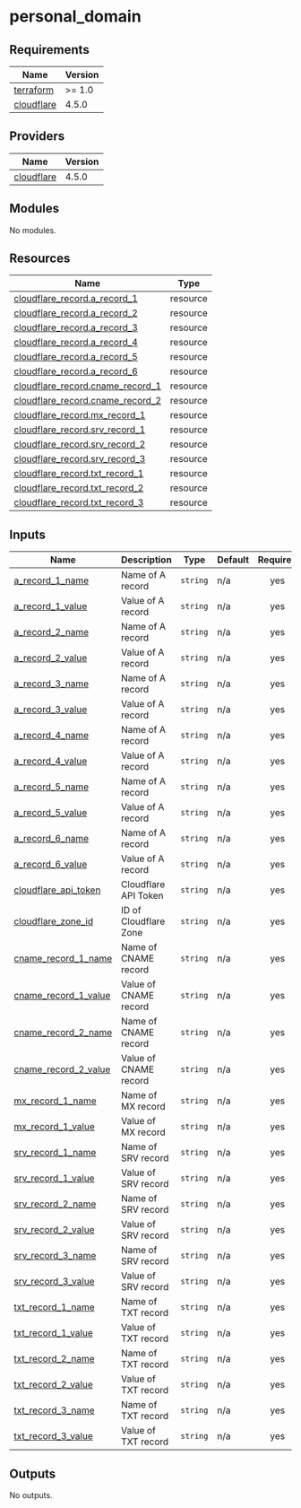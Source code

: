 # personal_domain

<!-- BEGINNING OF PRE-COMMIT-TERRAFORM DOCS HOOK -->
## Requirements

| Name | Version |
|------|---------|
| <a name="requirement_terraform"></a> [terraform](#requirement\_terraform) | >= 1.0 |
| <a name="requirement_cloudflare"></a> [cloudflare](#requirement\_cloudflare) | 4.5.0 |

## Providers

| Name | Version |
|------|---------|
| <a name="provider_cloudflare"></a> [cloudflare](#provider\_cloudflare) | 4.5.0 |

## Modules

No modules.

## Resources

| Name | Type |
|------|------|
| [cloudflare_record.a_record_1](https://registry.terraform.io/providers/cloudflare/cloudflare/4.5.0/docs/resources/record) | resource |
| [cloudflare_record.a_record_2](https://registry.terraform.io/providers/cloudflare/cloudflare/4.5.0/docs/resources/record) | resource |
| [cloudflare_record.a_record_3](https://registry.terraform.io/providers/cloudflare/cloudflare/4.5.0/docs/resources/record) | resource |
| [cloudflare_record.a_record_4](https://registry.terraform.io/providers/cloudflare/cloudflare/4.5.0/docs/resources/record) | resource |
| [cloudflare_record.a_record_5](https://registry.terraform.io/providers/cloudflare/cloudflare/4.5.0/docs/resources/record) | resource |
| [cloudflare_record.a_record_6](https://registry.terraform.io/providers/cloudflare/cloudflare/4.5.0/docs/resources/record) | resource |
| [cloudflare_record.cname_record_1](https://registry.terraform.io/providers/cloudflare/cloudflare/4.5.0/docs/resources/record) | resource |
| [cloudflare_record.cname_record_2](https://registry.terraform.io/providers/cloudflare/cloudflare/4.5.0/docs/resources/record) | resource |
| [cloudflare_record.mx_record_1](https://registry.terraform.io/providers/cloudflare/cloudflare/4.5.0/docs/resources/record) | resource |
| [cloudflare_record.srv_record_1](https://registry.terraform.io/providers/cloudflare/cloudflare/4.5.0/docs/resources/record) | resource |
| [cloudflare_record.srv_record_2](https://registry.terraform.io/providers/cloudflare/cloudflare/4.5.0/docs/resources/record) | resource |
| [cloudflare_record.srv_record_3](https://registry.terraform.io/providers/cloudflare/cloudflare/4.5.0/docs/resources/record) | resource |
| [cloudflare_record.txt_record_1](https://registry.terraform.io/providers/cloudflare/cloudflare/4.5.0/docs/resources/record) | resource |
| [cloudflare_record.txt_record_2](https://registry.terraform.io/providers/cloudflare/cloudflare/4.5.0/docs/resources/record) | resource |
| [cloudflare_record.txt_record_3](https://registry.terraform.io/providers/cloudflare/cloudflare/4.5.0/docs/resources/record) | resource |

## Inputs

| Name | Description | Type | Default | Required |
|------|-------------|------|---------|:--------:|
| <a name="input_a_record_1_name"></a> [a\_record\_1\_name](#input\_a\_record\_1\_name) | Name of A record | `string` | n/a | yes |
| <a name="input_a_record_1_value"></a> [a\_record\_1\_value](#input\_a\_record\_1\_value) | Value of A record | `string` | n/a | yes |
| <a name="input_a_record_2_name"></a> [a\_record\_2\_name](#input\_a\_record\_2\_name) | Name of A record | `string` | n/a | yes |
| <a name="input_a_record_2_value"></a> [a\_record\_2\_value](#input\_a\_record\_2\_value) | Value of A record | `string` | n/a | yes |
| <a name="input_a_record_3_name"></a> [a\_record\_3\_name](#input\_a\_record\_3\_name) | Name of A record | `string` | n/a | yes |
| <a name="input_a_record_3_value"></a> [a\_record\_3\_value](#input\_a\_record\_3\_value) | Value of A record | `string` | n/a | yes |
| <a name="input_a_record_4_name"></a> [a\_record\_4\_name](#input\_a\_record\_4\_name) | Name of A record | `string` | n/a | yes |
| <a name="input_a_record_4_value"></a> [a\_record\_4\_value](#input\_a\_record\_4\_value) | Value of A record | `string` | n/a | yes |
| <a name="input_a_record_5_name"></a> [a\_record\_5\_name](#input\_a\_record\_5\_name) | Name of A record | `string` | n/a | yes |
| <a name="input_a_record_5_value"></a> [a\_record\_5\_value](#input\_a\_record\_5\_value) | Value of A record | `string` | n/a | yes |
| <a name="input_a_record_6_name"></a> [a\_record\_6\_name](#input\_a\_record\_6\_name) | Name of A record | `string` | n/a | yes |
| <a name="input_a_record_6_value"></a> [a\_record\_6\_value](#input\_a\_record\_6\_value) | Value of A record | `string` | n/a | yes |
| <a name="input_cloudflare_api_token"></a> [cloudflare\_api\_token](#input\_cloudflare\_api\_token) | Cloudflare API Token | `string` | n/a | yes |
| <a name="input_cloudflare_zone_id"></a> [cloudflare\_zone\_id](#input\_cloudflare\_zone\_id) | ID of Cloudflare Zone | `string` | n/a | yes |
| <a name="input_cname_record_1_name"></a> [cname\_record\_1\_name](#input\_cname\_record\_1\_name) | Name of CNAME record | `string` | n/a | yes |
| <a name="input_cname_record_1_value"></a> [cname\_record\_1\_value](#input\_cname\_record\_1\_value) | Value of CNAME record | `string` | n/a | yes |
| <a name="input_cname_record_2_name"></a> [cname\_record\_2\_name](#input\_cname\_record\_2\_name) | Name of CNAME record | `string` | n/a | yes |
| <a name="input_cname_record_2_value"></a> [cname\_record\_2\_value](#input\_cname\_record\_2\_value) | Value of CNAME record | `string` | n/a | yes |
| <a name="input_mx_record_1_name"></a> [mx\_record\_1\_name](#input\_mx\_record\_1\_name) | Name of MX record | `string` | n/a | yes |
| <a name="input_mx_record_1_value"></a> [mx\_record\_1\_value](#input\_mx\_record\_1\_value) | Value of MX record | `string` | n/a | yes |
| <a name="input_srv_record_1_name"></a> [srv\_record\_1\_name](#input\_srv\_record\_1\_name) | Name of SRV record | `string` | n/a | yes |
| <a name="input_srv_record_1_value"></a> [srv\_record\_1\_value](#input\_srv\_record\_1\_value) | Value of SRV record | `string` | n/a | yes |
| <a name="input_srv_record_2_name"></a> [srv\_record\_2\_name](#input\_srv\_record\_2\_name) | Name of SRV record | `string` | n/a | yes |
| <a name="input_srv_record_2_value"></a> [srv\_record\_2\_value](#input\_srv\_record\_2\_value) | Value of SRV record | `string` | n/a | yes |
| <a name="input_srv_record_3_name"></a> [srv\_record\_3\_name](#input\_srv\_record\_3\_name) | Name of SRV record | `string` | n/a | yes |
| <a name="input_srv_record_3_value"></a> [srv\_record\_3\_value](#input\_srv\_record\_3\_value) | Value of SRV record | `string` | n/a | yes |
| <a name="input_txt_record_1_name"></a> [txt\_record\_1\_name](#input\_txt\_record\_1\_name) | Name of TXT record | `string` | n/a | yes |
| <a name="input_txt_record_1_value"></a> [txt\_record\_1\_value](#input\_txt\_record\_1\_value) | Value of TXT record | `string` | n/a | yes |
| <a name="input_txt_record_2_name"></a> [txt\_record\_2\_name](#input\_txt\_record\_2\_name) | Name of TXT record | `string` | n/a | yes |
| <a name="input_txt_record_2_value"></a> [txt\_record\_2\_value](#input\_txt\_record\_2\_value) | Value of TXT record | `string` | n/a | yes |
| <a name="input_txt_record_3_name"></a> [txt\_record\_3\_name](#input\_txt\_record\_3\_name) | Name of TXT record | `string` | n/a | yes |
| <a name="input_txt_record_3_value"></a> [txt\_record\_3\_value](#input\_txt\_record\_3\_value) | Value of TXT record | `string` | n/a | yes |

## Outputs

No outputs.
<!-- END OF PRE-COMMIT-TERRAFORM DOCS HOOK -->
